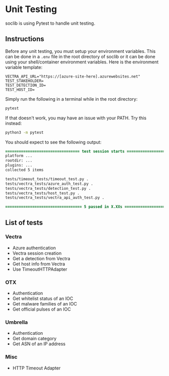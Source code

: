# Unit Testing

soclib is using Pytest to handle unit testing.

## Instructions

Before any unit testing, you must setup your environment variables. This can be done in a `.env` file in the root directory of soclib or it can be done using your shell/container environment variables. Here is the environment variable template:

```env
VECTRA_API_URL="https://[azure-site-here].azurewebsites.net"
TEST_STAKEHOLDER=
TEST_DETECTION_ID=
TEST_HOST_ID=
```

Simply run the following in a terminal while in the root directory:

```bash
pytest
```

If that doesn't work, you may have an issue with your PATH. Try this instead:

```bash
python3 -m pytest
```

You should expect to see the following output:

```diff
================================= test session starts ==================================
platform ...
rootdir: ...
plugins: ...
collected 5 items                                                                      

tests/timeout_tests/timeout_test.py .                                            [ 20%]
tests/vectra_tests/azure_auth_test.py .                                          [ 40%]
tests/vectra_tests/detection_test.py .                                           [ 60%]
tests/vectra_tests/host_test.py .                                                [ 80%]
tests/vectra_tests/vectra_api_auth_test.py .                                     [100%]

================================== 5 passed in X.XXs ===================================

```

## List of tests

### Vectra

- Azure authentication
- Vectra session creation
- Get a detection from Vectra
- Get host info from Vectra
- Use TimeoutHTTPAdapter

### OTX

- Authentication
- Get whitelist status of an IOC
- Get malware families of an IOC
- Get official pulses of an IOC

### Umbrella

- Authentication
- Get domain category
- Get ASN of an IP address

### Misc

- HTTP Timeout Adapter
